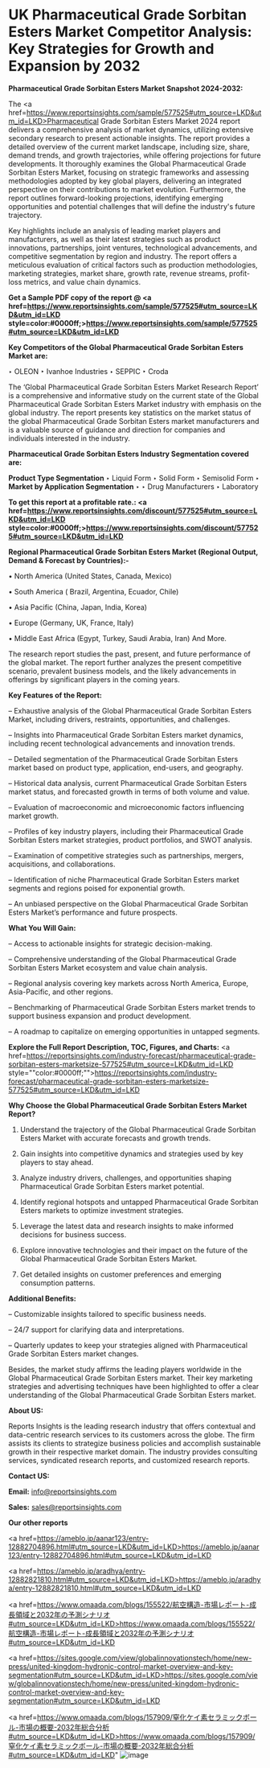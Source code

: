 # UK Pharmaceutical Grade Sorbitan Esters Market Competitor Analysis: Key Strategies for Growth and Expansion by 2032

<strong>Pharmaceutical Grade Sorbitan Esters Market Snapshot 2024-2032:</strong>

The <a href=https://www.reportsinsights.com/sample/577525#utm_source=LKD&utm_id=LKD>Pharmaceutical Grade Sorbitan Esters Market 2024 report</a> delivers a comprehensive analysis of market dynamics, utilizing extensive secondary research to present actionable insights. The report provides a detailed overview of the current market landscape, including size, share, demand trends, and growth trajectories, while offering projections for future developments. It thoroughly examines the Global Pharmaceutical Grade Sorbitan Esters Market, focusing on strategic frameworks and assessing methodologies adopted by key global players, delivering an integrated perspective on their contributions to market evolution. Furthermore, the report outlines forward-looking projections, identifying emerging opportunities and potential challenges that will define the industry's future trajectory.

Key highlights include an analysis of leading market players and manufacturers, as well as their latest strategies such as product innovations, partnerships, joint ventures, technological advancements, and competitive segmentation by region and industry. The report offers a meticulous evaluation of critical factors such as production methodologies, marketing strategies, market share, growth rate, revenue streams, profit-loss metrics, and value chain dynamics.

<strong>Get a Sample PDF copy of the report @ <a href=https://www.reportsinsights.com/sample/577525#utm_source=LKD&utm_id=LKD style=color:#0000ff;>https://www.reportsinsights.com/sample/577525#utm_source=LKD&utm_id=LKD</a></strong>

<strong>Key Competitors of the Global Pharmaceutical Grade Sorbitan Esters Market are:</strong>

‣ OLEON 
‣ Ivanhoe Industries 
‣ SEPPIC 
‣ Croda

The ‘Global Pharmaceutical Grade Sorbitan Esters Market Research Report’ is a comprehensive and informative study on the current state of the Global Pharmaceutical Grade Sorbitan Esters Market industry with emphasis on the global industry. The report presents key statistics on the market status of the global Pharmaceutical Grade Sorbitan Esters market manufacturers and is a valuable source of guidance and direction for companies and individuals interested in the industry.

<strong>Pharmaceutical Grade Sorbitan Esters Industry Segmentation covered are:</strong>

<strong>Product Type Segmentation</strong>
‣
Liquid Form 
‣ Solid Form 
‣ Semisolid Form
‣ 
<strong>Market by Application Segmentation</strong>
‣
‣  Drug Manufacturers 
‣ Laboratory

<strong>To get this report at a profitable rate.: <a href=https://www.reportsinsights.com/discount/577525#utm_source=LKD&utm_id=LKD style=color:#0000ff;>https://www.reportsinsights.com/discount/577525#utm_source=LKD&utm_id=LKD</a></strong>

<strong>Regional Pharmaceutical Grade Sorbitan Esters Market (Regional Output, Demand &amp; Forecast by Countries):-</strong>

• North America (United States, Canada, Mexico)

• South America ( Brazil, Argentina, Ecuador, Chile)

• Asia Pacific (China, Japan, India, Korea)

• Europe (Germany, UK, France, Italy)

• Middle East Africa (Egypt, Turkey, Saudi Arabia, Iran) And More.

The research report studies the past, present, and future performance of the global market. The report further analyzes the present competitive scenario, prevalent business models, and the likely advancements in offerings by significant players in the coming years.

<strong>Key Features of the Report:</strong>

– Exhaustive analysis of the Global Pharmaceutical Grade Sorbitan Esters Market, including drivers, restraints, opportunities, and challenges.

– Insights into Pharmaceutical Grade Sorbitan Esters market dynamics, including recent technological advancements and innovation trends.

– Detailed segmentation of the Pharmaceutical Grade Sorbitan Esters market based on product type, application, end-users, and geography.

– Historical data analysis, current Pharmaceutical Grade Sorbitan Esters market status, and forecasted growth in terms of both volume and value.

– Evaluation of macroeconomic and microeconomic factors influencing market growth.

– Profiles of key industry players, including their Pharmaceutical Grade Sorbitan Esters market strategies, product portfolios, and SWOT analysis.

– Examination of competitive strategies such as partnerships, mergers, acquisitions, and collaborations.

– Identification of niche Pharmaceutical Grade Sorbitan Esters market segments and regions poised for exponential growth.

– An unbiased perspective on the Global Pharmaceutical Grade Sorbitan Esters Market’s performance and future prospects.

<strong>What You Will Gain:</strong>

– Access to actionable insights for strategic decision-making.

– Comprehensive understanding of the Global Pharmaceutical Grade Sorbitan Esters Market ecosystem and value chain analysis.

– Regional analysis covering key markets across North America, Europe, Asia-Pacific, and other regions.

– Benchmarking of Pharmaceutical Grade Sorbitan Esters market trends to support business expansion and product development.

– A roadmap to capitalize on emerging opportunities in untapped segments.

<strong>Explore the Full Report Description, TOC, Figures, and Charts:</strong>
<a href=https://reportsinsights.com/industry-forecast/pharmaceutical-grade-sorbitan-esters-marketsize-577525#utm_source=LKD&utm_id=LKD style=""color:#0000ff;"">https://reportsinsights.com/industry-forecast/pharmaceutical-grade-sorbitan-esters-marketsize-577525#utm_source=LKD&utm_id=LKD</a>

<strong>Why Choose the Global Pharmaceutical Grade Sorbitan Esters Market Report?</strong>

1. Understand the trajectory of the Global Pharmaceutical Grade Sorbitan Esters Market with accurate forecasts and growth trends.

2. Gain insights into competitive dynamics and strategies used by key players to stay ahead.

3. Analyze industry drivers, challenges, and opportunities shaping Pharmaceutical Grade Sorbitan Esters market potential.

4. Identify regional hotspots and untapped Pharmaceutical Grade Sorbitan Esters markets to optimize investment strategies.

5. Leverage the latest data and research insights to make informed decisions for business success.

6. Explore innovative technologies and their impact on the future of the Global Pharmaceutical Grade Sorbitan Esters Market.

7. Get detailed insights on customer preferences and emerging consumption patterns.

<strong>Additional Benefits:</strong>

– Customizable insights tailored to specific business needs.

– 24/7 support for clarifying data and interpretations.

– Quarterly updates to keep your strategies aligned with Pharmaceutical Grade Sorbitan Esters market changes.

Besides, the market study affirms the leading players worldwide in the Global Pharmaceutical Grade Sorbitan Esters market. Their key marketing strategies and advertising techniques have been highlighted to offer a clear understanding of the Global Pharmaceutical Grade Sorbitan Esters market.

<strong><strong>About US</strong>:</strong>

Reports Insights is the leading research industry that offers contextual and data-centric research services to its customers across the globe. The firm assists its clients to strategize business policies and accomplish sustainable growth in their respective market domain. The industry provides consulting services, syndicated research reports, and customized research reports.

<strong>Contact US:</strong>

<p class=><b>Email:</b> <a href=mailto:info@reportsinsights.com>info@reportsinsights.com</a></p>
<p class=><b>Sales:</b> <a href=mailto:sales@reportsinsights.com>sales@reportsinsights.com</a></p>

<strong>Our other reports</strong>

<a href=https://ameblo.jp/aanar123/entry-12882704896.html#utm_source=LKD&utm_id=LKD>https://ameblo.jp/aanar123/entry-12882704896.html#utm_source=LKD&utm_id=LKD</a>

<a href=https://ameblo.jp/aradhya/entry-12882821810.html#utm_source=LKD&utm_id=LKD>https://ameblo.jp/aradhya/entry-12882821810.html#utm_source=LKD&utm_id=LKD</a>

<a href=https://www.omaada.com/blogs/155522/航空構造-市場レポート-成長領域と2032年の予測シナリオ#utm_source=LKD&utm_id=LKD>https://www.omaada.com/blogs/155522/航空構造-市場レポート-成長領域と2032年の予測シナリオ#utm_source=LKD&utm_id=LKD</a>

<a href=https://sites.google.com/view/globalinnovationstech/home/new-press/united-kingdom-hydronic-control-market-overview-and-key-segmentation#utm_source=LKD&utm_id=LKD>https://sites.google.com/view/globalinnovationstech/home/new-press/united-kingdom-hydronic-control-market-overview-and-key-segmentation#utm_source=LKD&utm_id=LKD</a>

<a href=https://www.omaada.com/blogs/157909/窒化ケイ素セラミックボール-市場の概要-2032年総合分析#utm_source=LKD&utm_id=LKD>https://www.omaada.com/blogs/157909/窒化ケイ素セラミックボール-市場の概要-2032年総合分析#utm_source=LKD&utm_id=LKD</a>"
![image](https://github.com/user-attachments/assets/76215988-7bef-4459-9642-d986bf63a47d)
